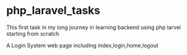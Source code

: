 # php_laravel_tasks

This first task in my long journey in learning backend using php larvel starting from scratch 

A Login System web page including index,login,home,logout 
